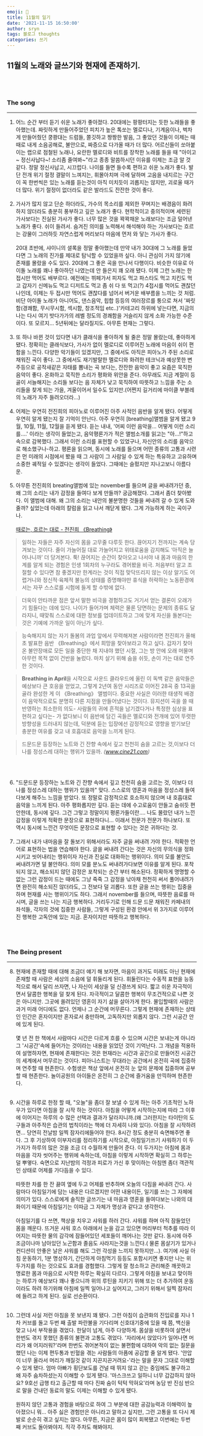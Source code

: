 ```yaml
---
emoji: 🍟
title: 11월의 일기
date: '2021-11-15 16:50:00'
author: sryn
tags: 블로그 thoughts
categories: 쓰기
---
```


## 11월의 노래와 글쓰기와 현재에 존재하기.

</br></br>

### The song

---

1.  어느 순간 부터 듣기 쉬운 노래가 좋아졌다. 20대에는 팡팡터지는 듯한 노래들을 좋아했는데. 짜릿하게 만들어주었던 피치가 높은 톡쏘는 멜로디나, 기계음이나, 벅차게 만들어줬던 쿵쾅대는 드럼들, 쫄깃하고 짱짱한 발음, 그 좋았던 것들이 이제는 때때로 내게 소음공해로, 불안으로, 짜증으로 다가올 때가 더 많다. 어르신들이 쏘아붙이는 랩으로 점철된 노래나, 요란한 멜로디와 비트를 장착한 노래를 들을 때 "아이고~ 정신사납다~! 소리좀 줄여봐~"라고 종종 말씀하시던 이유를 이제는 조금 알 것 같다. 정말 정신사납고, 시끄럽다. 나이를 들면 들수록 편하고 쉬운 노래가 좋다. 발단 전개 위기 절정 결말이 느껴지는, 휘몰아치며 극에 달하며 고음을 내지르는 구간이 꼭 한번씩은 있는 노래를 듣는것이 아직 미치듯이 괴롭지는 않지만, 괴로울 때가 더 많다. 위기 절정이 없더라도 같은 발라드도 잔잔한 것이 좋다.
    </br> </br>
2.  가사가 많지 않고 단순 하더라도, 가수의 목소리를 제외한 꾸며지는 배경음이 화려하지 않더라도 충분히 풍부하고 깊은 노래가 좋다. 현학적이고 중의적이며 세련된 가사보다는 진실된 가사가 좋다. 너무 많은 것을 꽉꽉채운 노래보다는 조금 덜어낸 노래가 좋다. 쉬이 들려서. 숨겨진 의미를 노력해서 해석해야 하는 가사보다는 흐르는 강물이 그러하듯 자연스럽게 머리보다 마음에 먼저 와 닿는 가사가 좋다.</br></br>20대 초반에, 샤이니의 셜록을 정말 좋아했는데 만약 내가 30대에 그 노래를 들었다면 그 노래의 진가를 제대로 탐닉할 수 있었을까 싶다. 아니 관심이 가지 않기에 존재를 몰랐을 수도 있다. 20대에 그 좋은 곡을 만나서 다행이다. 비슷한 이유로 아이돌 노래를 꽤나 좋아하던 나였는데 안 들은지 꽤 오래 됐다. 이제 그런 노래는 한접시만 먹어도 배부르다. 예전에는 뷔페가서 피자도 먹고 파스타도 먹고 치킨도 먹고 갑자기 신메뉴도 먹고 디저트도 먹고 좀 쉬 다 또 먹고(?) 4접시를 먹어도 괜찮던 나인데, 이제는 두 접시만 먹어도 괜찮다를 넘어서 버거운 배부름을 느끼는 것 처럼. 비단 아이돌 노래가 아니어도, 댄스음악, 힙합 등등의 여러장르를 퉁으로 쳐서 '짜릿함(경쾌함, 무시무시함, 섹시함, 창조적임 etc..)'카테고리 하위에 넣는다면, 지금의 나는 다시 여기 밧다가가의 레벨 정도의 경쾌함을 거슬리지 않게 소화 가능한 수준이다. 또 모르지... 5년뒤에는 달라질지도. 아무튼 현재는 그렇다.
    </br> </br>
3.  또 하나 바뀐 것이 있다면 내가 클래식을 좋아하게 될 줄은 정말 몰랐는데, 좋아하게 됐다. 정확히는 클래식보다, 가사가 없이 멜로디로 이루어진 노래에 마음이 쉬이 편함을 느낀다. 다양한 악기들이 있겠지만, 그 중에서도 아직은 피아노가 주된 소리로 채워진 곡이 좋다. 그 중에서도 재기발랄한 멜로디와 화려한 테크닉과 예상못한 변주등으로 공작새같은 자태를 뽐내는 곡 보다는, 잔잔한 음악이 좋고 요즘은 묵직한 음악이 좋다. 온화하고 묵직한 소리가 평화와 위안을 준다. 아무래도 지금 계절이 등골이 서늘해지는 소리들 보다는 음 자체가 낮고 묵직하여 따뜻하고 느낌을 주는 소리들을 찾게 되는 가을, 겨울이어서 일수도 있지만.(어쩐지 길거리에 마이클 부블레의 노래가 자주 들려오더라...)
    </br> </br>
4.  어제는 우연히 전진희의 피아노로 이루어진 아주 사적인 음반을 알게 됐다. 어떻게 우연히 알게 됐는지 잘 기억이 안난다. 아주 우연히 [breathing]앨범을 알게 됐고 9월, 10월, 11월, 12월을 듣게 됐다. 듣는 내내, '어찌 이런 음악을... 어떻게 이런 소리를....' 이라는 생각이 들었는고, 음악평론가가 적은 앨범소개를 읽고는 "아...!"하고 속으로 감복했다. 그래서 이런 소리를 표현할 수 있었구나, 자신안의 소리를 음악으로 해소했구나-하고. 평론을 읽으며, 동시에 노래를 들으며 어떤 종류의 고통과 시련은 먼 미래의 시점에서 봤을 때 그 사람이 그 사람일 수 있게 하는 특유하고 고유하며 소중한 궤적일 수 있겠다는 생각이 들었다. 그때에는 슬펐지만 지나고보니 아름다운.
    </br> </br>
5.  아무튼 전진희의 breating앨범에 있는 november를 들으며 글을 써내려가던 중, 왜 그의 소리는 내가 감정을 들여다 보게 만들까? 궁금해졌다. 그래서 좀더 찾아봤다. 이 앨범에 대해. 왜 그의 소리는 내안의 불분명한 것들을 써내려 갈 수 있게 도와줄까? 싶었는데 아래의 칼럼을 읽고 나서 깨닫게 됐다. 그게 가능하게 하는 곡이구나.
    </br></br>
    [때로는, 흐르는 대로 - 전진희 《Breathing》](http://www.cine21.com/news/view/?mag_id=97357)

> 일하는 자들은 자주 자신의 몸을 고무줄 다루듯 한다. 끊어지기 전까지는 계속 당겨보는 것이다. 줄이 가늘어질 대로 가늘어지고 위태로움을 감지해도 ‘아직은 늘어나니까’ 더 당겨본다. 툭! 끊어지는 순간이 찾아오고 나서야 내 몸과 마음의 한계를 알게 되는 경험은 인생 1회차의 누구라도 겪어봤을 비극. 처음부터 알고 조절할 수 있다면 참 좋겠지만 한계라는 것이 직접 맞닥뜨리지 않는 이상 알기도 어렵거니와 정신적·육체적 불능의 상태를 증명해야만 휴식을 허락하는 노동환경에서는 자꾸 스스로를 시험에 들게 할 수밖에 없다.

> 더욱이 안타까운 점은 앞서 말한 비극을 경험하고도 거기서 얻는 결론이 오래가기 힘들다는 데에 있다. 나이가 들어가며 체력은 물론 당면하는 문제의 종류도 달라지니, 때맞춰 스스로에 대한 정보를 업데이트하고 그에 맞게 자신을 돌본다는 것은 기예에 가까운 일이 아닌가 싶다.

> 능숙해지지 않는 자기 돌봄의 과업 앞에서 무력해져본 사람이라면 전진희가 올해 초 발표한 음반 《Breathing》에서 희망을 찾아보라고 하고 싶다. 갑자기 찾아온 불안장애로 모든 일을 중단한 채 지내야 했던 시절, 그는 방 안에 오래 머물며 아무런 목적 없이 건반을 눌렀다. 마치 살기 위해 숨을 쉬듯, 손이 가는 대로 연주한 것이다.

> **Breathing in April**을 시작으로 사운드 클라우드에 올린 이 독백 같은 음악들은 예상보다 큰 호응을 얻었고, 그렇게 2년여 동안 시리즈로 이어진 28곡 중 13곡을 골라 완성한 게 이 《Breathing》 앨범이다. 중요한 사실은 이러한 태생적 배경이 음악적으로도 분명히 다른 지점을 만들어냈다는 것이다. 뮤지션이 곡을 쓸 때 반영하는 최소한의 의도- 사람들의 귀에 흔적을 남기겠다거나 특정한 심상을 표현하고 싶다는- 가 없다보니 이 음반에 담긴 곡들은 멜로디와 전개에 있어 뚜렷한 방향성을 드러내지 않는데, 덕분에 듣는 입장에선 감정적으로 영향을 받기보단 충분한 여유를 갖고 내 호흡대로 음악을 느끼게 된다.

> 드문드문 등장하는 노트와 긴 잔향 속에서 깊고 천천히 숨을 고르는 것,이보다 더 나를 정성스레 대하는 행위가 있을까.
> _(www.cine21.com)_

</br></br>

6.  "드문드문 등장하는 노트와 긴 잔향 속에서 깊고 천천히 숨을 고르는 것, 이보다 더 나를 정성스레 대하는 행위가 있을까" 맞다. 스스로의 영혼과 마음을 정성스레 들여다보게 해주느 느낌을 받았다. 또 정말로 감정적으로 호소하지 않으며 내 호흡대로 음악을 느끼게 된다. 아주 평화롭지만 깊다. 듣는 데에 수고로움이 안들고 숨쉬듯 편안한데, 동시에 깊다. 그건 그렇고 정말이지 평론가들이란.... 나도 몰랐던 내가 느낀 감정을 이렇게 적확한 문장으로 표현하다니... 이래서 전문가 전문가 하나보다. 또 역시 동시에 느낀건 무엇이든 문장으로 표현할 수 있다는 것은 귀하다는 것.
    </br> </br>
7.  그래서 내가 내마음을 잘 돌보기 위해서라도 자주 글을 써내려 가야 한다. 적확한 언어로 표현하는 법을 연습해야 한다. 글을 써내려 간다는 것은 자신의 무의식을 정화시키고 씻어내리는 행위이자 자신과 진실로 대화하는 행위이다. 의미 모를 불안도 써내려가면 덜 불안하다. 의미 모를 분노도 써내려가다보면 이유를 알게 된다. 포착되지 않고, 해소되지 않던 감정은 포착되는 순간 부터 해소된다. 정확하게 명명할 수 없는 그런 감정이 드는 때에도 그냥 죽죽 그 감정을 낚아채 천천히 써서 풀어내려가면 완전히 해소되진 않더라도, 그 전보다 덜 괴롭다. 또한 글을 쓰는 행위는 집중을 하며 현재를 사는 행위이기도 하다. 그래서 november를 들으며, 따뜻한 음료를 마시며, 글을 쓰는 나는 지금 행복하다. 거리두기로 인해 드문 드문 채워진 카페내의 좌석들, 각자의 것에 집중한 사람들, 그렇게 구성된 환경 안에서 위 3가지로 이루어진 행복한 고독안에 있는 지금. 혼자이지만 따뜻하고 행복하다.
    </br></br></br></br>

### The Being present

---

8.  현재에 존재할 때에 대해 조금더 얘기 해 보자면, 마음이 과거도 미래도 아닌 현재에 존재할 때 사람은 세상의 소음에 덜 휘둘리게 된다. 휘둘린다는 수동적 표현을 능동적으로 해서 달리 쓰자면, 나 자신이 세상을 덜 신경쓰게 되다. 짧고 쉬운 자극적이면서 달콤한 행복을 덜 찾게 된다. 자극적이고 달콤한 행복이 무조건적으로 나쁜 것은 아니지만. 그곳에 쏠려있던 영혼이 자기 삶을 살아가게 한다. 몰입할때의 사람은 과거 미래 어디에도 없다. 언제나 그 순간에 머무른다. 그렇게 현재에 존재하는 상태인 인간은 혼자이지만 혼자로서 충만하며, 고독하지만 외롭지 않다. 그런 시공간 안에 있게 된다.</br></br>몇 년 전 한 책에서 사람마다 시간은 다르게 흐를 수 있으며 시간은 보내는게 아니라 그 '시공간'속에 들어가는 것이라는 내용을 읽었던 것이 기억난다. 그 개념을 적용하여 설명하자면, 현재에 존재한다는 것은 현재라는 시간과 공간으로 만들어진 시공간의 세계에서 머무르는 것이다. 피아니스트는 무대라는 공간에서 온전히 곡에 집중하며 연주할 때 현존한다. 수험생은 책상 앞에서 온전히 눈 앞의 문제에 집중하며 공부할 때 현존한다. 놀이공원의 아이들은 온전히 그 순간에 즐거움을 만끽하며 현존한다.
    </br> </br>

9.  시간을 하루로 한정 할 때, "오늘"을 좀더 잘 보낼 수 있게 하는 아주 기초적인 노하우가 있다면 아침을 잘 시작 하는 것이다. 아침을 어떻게 시작하는지에 따라 그 이후에 이어지는 하루의 수 많은 선택과 결과가 달라지니까.(왜 그러한지는 타이탄의 도구들과 아주작은 습관의 법칙이라는 책에 더 자세히 나와 있다). 아침을 잘 시작하려면... 당연히 전날밤 일찍 잠자리에들어야 한다. 8시간 정도 충분히 숙면해주면 좋다. 그 후 기상하여 이부자리를 정리하기를 시작으로, 아침일기쓰기 샤워하기 이 두가지가 하루의 많은 것을 조금 더 수월하게 만들어 준다. 이 두가지는 아침에 몸과 마음을 각자 씻어주는 행위에 속하는데, 아침을 이렇게 시작하면 확실히 그 하루는 덜 뿌옇다. 숙면으로 지난밤의 걱정과 피로가 가신 후 맞이하는 아침엔 좀더 객관적인 상태로 어제를 가다듬을 수 있다.</br></br>따뜻한 차를 한 잔 끓여 옆에 두고 어제를 반추하며 오늘의 다짐을 써내려 간다. 사람마다 아침일기에 담는 내용은 다르겠지만 어떤 내용이든, 일기를 쓰는 그 자체에 의미가 있다. 스스로에게 솔직한 글쓰기는 내 마음과 영혼을 들여다보는 나와의 대화이기 때문에 아침일기는 이따금 그 자체가 명상과 같다고 생각한다.</br></br>아침일기를 다 쓰면, 책상을 치우고 샤워를 하러 간다. 샤워를 하며 아직 잠들었던 몸을 깨운다. 뜨거운 샤워 호스 아래에서 눈을 감고 있으면 머리부터 척추를 따라 이어지는 따뜻한 물의 감각에 잠들어있던 세포들이 깨어나는 것만 같다. 동시에 아주 조금이나마 남아있던 노곤함과 졸음도 사라지는것을 느낀다.( 물론 몸살기가 있거나 컨디션이 안좋은 날은 샤워를 해도 그런 각성을 느끼지 못하지만...). 여기에 사실 아침 운동하기, 1분 명상하기, 간단하게 아침먹기 등등도 포함시키면 좋지만 나는 위 두가지를 하는 것으로도 효과를 경험했다. 그렇게 잘 청소하고 관리해준 깨끗하고 명료한 몸과 마음으로 시작한 하루는 확실히 다르다. 그렇게 아침을 보내고 맞이하는 하루가 예상보다 꽤나 좋으니까 위의 루틴을 지키기 위해 또는 더 추가하여 운동이라도 하려 하기위해 아침에 일찍 일어나고 싶어지고, 그러기 위해서 일찍 잠자리에 들려고 하게 된다. 실로 선순환이다.
    </br>
    </br>
10. 그런데 사실 저런 아침을 못 보낸지 꽤 됐다. 그런 아침이 습관화의 진입로를 지나 1차 커브를 돌고 두번 째 출발 파란불을 기다리며 신호대기중에 있을 때 쯤, 백신을 맞고 나서 부작용을 겪었다. 한달이 넘게, 아주 다양하게. 몸살을 비롯하여 살면서 한번도 겪지 못했던 종류의 불편과 고통도 겪었다. '자리에서 앉았다가 일어나면 머리가 왜 어지러워?'라며 한번도 겪어본적이 없는 불편함에 대하여 악의 없는 질문을 했던 나는 이제 편두통과 빈혈을 겪는 사람들의 아픔에 공감할 줄 알게 됐다. '안압이 너무 올라서 머리가 깨질것 같이 지끈지끈거려요-'라는 말을 문자 그대로 이해할 수 있게 됐다. 엄마 아빠가 횡단보도를 건널 때 뛰지 않고 걷는 중임에도 불구하고 왜 자주 숨차하셨는지 이해할 수 있게 됐다. '마스크쓰고 일하니 너무 갑갑하지 않아요? 9호선 급행 타고 출근할 때 마다 진짜 숨이 턱턱 막혀요'라며 농담 반 진심 반으로 말을 건내던 동료의 말도 이제는 이해할 수 있게 됐다.</br></br>원하지 않던 고통과 경험을 바탕으로 하여 그 부분에 대한 공감능력과 이해력이 높아졌으니 뭐... 아주 싫은 경험만은 아니라고 말하고 싶지만, 그런 고통을 또 다시 제발로 순순히 겪고 싶지는 않다. 아무튼, 지금은 몸이 많이 회복됐고 이번에는 두번 째 커브도 돌아봐야지. 직각 주차도 해봐야지.

</br></br>

```toc

```
